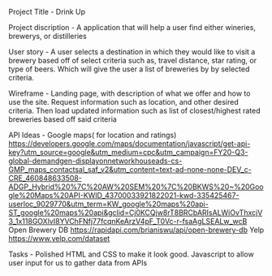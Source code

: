 Project Title - Drink Up


Project discription - A application that will help a user find either wineries, brewerys, or distilleries


User story - A user selects a destination in which they would like to visit a brewery based off of select criteria such as, travel distance, star rating, or type of beers. Which will give the user a list of breweries by by selected criteria.

Wireframe - Landing page, with description of what we offer and how to use the site.
    Request information such as location, and other desired criteria.
    Then load updated information such as list of closest/highest rated breweries based off said criteria

API Ideas - Google maps( for location and ratings) https://developers.google.com/maps/documentation/javascript/get-api-key?utm_source=google&utm_medium=cpc&utm_campaign=FY20-Q3-global-demandgen-displayonnetworkhouseads-cs-GMP_maps_contactsal_saf_v2&utm_content=text-ad-none-none-DEV_c-CRE_460848633508-ADGP_Hybrid%20%7C%20AW%20SEM%20%7C%20BKWS%20~%20Google%20Maps%20API-KWID_43700033921822021-kwd-335425467-userloc_9029770&utm_term=KW_google%20maps%20api-ST_google%20maps%20api&gclid=Cj0KCQjw8rT8BRCbARIsALWiOvThxcjV3_1x118GOXlvI8YVChFNfj77fcqnKeArzV4pF_T0Vc-r-fsaAgLSEALw_wcB
            Open Brewery DB https://rapidapi.com/brianiswu/api/open-brewery-db
            Yelp https://www.yelp.com/dataset


Tasks - Polished HTML and CSS to make it look good.
        Javascript to allow user input for us to gather data from APIs 
        





